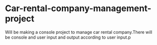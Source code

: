 # Car-rental-company-management-project
Will be making a console project to manage car rental company.There will be console and user input and output according to user input.p
